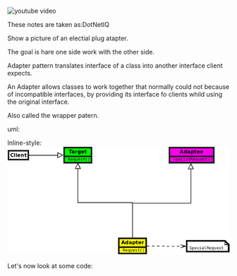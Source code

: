 ![youtube video](https://youtu.be/YsAAzosaM2Y "DotNetIQ")

These notes are taken as:DotNetIQ

Show a picture of an electial plug atapter.

The goal is hare one side work with the other side.

Adapter pattern translates interface of a class into another interface client expects.


An Adapter allows classes to work together that normally could not because of incompatible interfaces, by
providing its interface fo clients whild using the original interface.

Also called the wrapper patern.

uml:

Inline-style: 
![Adapter design pattern](https://github.com/RayAndrade/TheRayCode/blob/main/UMLs/Adapter141.png "Adapter design pattern")

Let's now look at some code:



